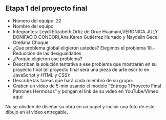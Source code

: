 ## Etapa 1 del proyecto final

- Número del equipo: 22 
- Nombre del equipo: 
- Integrantes: Leydi Elizabeth Ortiz de Orue Huamani,VERONICA JULY BONIFACIO CONDORI,Ana Karen Gutiérrez Hurtado y Naydelin Gecel Orellana Choque
- ¿Qué problema global eligieron ustedes?  Elegimos el problema 10.-Reducción de las desigualdades
- ¿Porque eligieron ese problema?
- Describan la solución tentativa a ese problema que mostrarán en su proyecto final (el proyecto final será una pieza de arte escrito en JavaScript y HTML y CSS):
- Describe las tareas que hará cada miembro de su grupo:
- Graben un video de 5-min usando el modelo “Entrega 1 Proyecto Final Patrones Hermosos” y pongan el link de su vídeo en YouTube/Vimeo aquí:

No se olviden de diseñar su obra en un papel y incluir una foto de este dibujo en el vídeo entregable.
